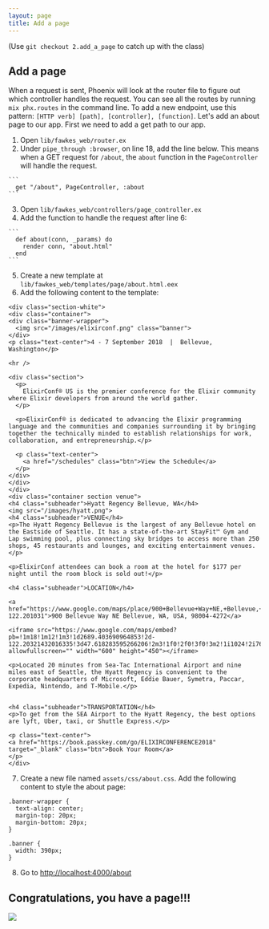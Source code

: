 ```yaml
---
layout: page
title: Add a page
---
```


(Use `git checkout 2.add_a_page` to catch up with the class)

## Add a page
When a request is sent, Phoenix will look at the router file to figure out which controller handles the request. You can see all the routes by running `mix phx.routes` in the command line. To add a new endpoint, use this pattern: `[HTTP verb] [path], [controller], [function]`. Let's add an about page to our app. First we need to add a get path to our app.
  1. Open `lib/fawkes_web/router.ex`
  2. Under `pipe_through :browser`, on line 18, add the line below. This means when a GET request for `/about`, the `about` function in the `PageController` will handle the request.

    ```
      get "/about", PageController, :about
    ```

  3. Open `lib/fawkes_web/controllers/page_controller.ex`
  4. Add the function to handle the request after line 6:

    ```
      def about(conn, _params) do
        render conn, "about.html"
      end
    ```

  5. Create a new template at `lib/fawkes_web/templates/page/about.html.eex`
  6. Add the following content to the template:

  ```
  <div class="section-white">
<div class="container">
  <div class="banner-wrapper">
    <img src="/images/elixirconf.png" class="banner">
  </div>
  <p class="text-center">4 - 7 September 2018  |  Bellevue, Washington</p>

  <hr />

  <div class="section">
    <p>
      ElixirConf® US is the premier conference for the Elixir community where Elixir developers from around the world gather.
    </p>

    <p>ElixirConf® is dedicated to advancing the Elixir programming language and the communities and companies surrounding it by bringing together the technically minded to establish relationships for work, collaboration, and entrepreneurship.</p>

    <p class="text-center">
      <a href="/schedules" class="btn">View the Schedule</a>
    </p>
  </div>
</div>
</div>
<div class="container section venue">
<h4 class="subheader">Hyatt Regency Bellevue, WA</h4>
<img src="/images/hyatt.png">
<h4 class="subheader">VENUE</h4>
<p>The Hyatt Regency Bellevue is the largest of any Bellevue hotel on the Eastside of Seattle. It has a state-of-the-art StayFit™ Gym and Lap swimming pool, plus connecting sky bridges to access more than 250 shops, 45 restaurants and lounges, and exciting entertainment venues.</p>

<p>ElixirConf attendees can book a room at the hotel for $177 per night until the room block is sold out!</p>

<h4 class="subheader">LOCATION</h4>

  <a href="https://www.google.com/maps/place/900+Bellevue+Way+NE,+Bellevue,+WA+98004/@47.6182836,-122.2032197,17z/data=!3m1!4b1!4m5!3m4!1s0x54906c8f16498957:0x985f05ca82fc9bc2!8m2!3d47.61828!4d-122.201031">900 Bellevue Way NE Bellevue, WA, USA, 98004-4272</a>

<iframe src="https://www.google.com/maps/embed?pb=!1m18!1m12!1m3!1d2689.403690964853!2d-122.20321432016335!3d47.618283595266206!2m3!1f0!2f0!3f0!3m2!1i1024!2i768!4f13.1!3m3!1m2!1s0x54906c8f16498957%3A0x83435bd9679eaf7!2sHyatt+Regency+Bellevue+on+Seattle's+Eastside!5e0!3m2!1sen!2sus!4v1491230376954" allowfullscreen="" width="600" height="450"></iframe>

<p>Located 20 minutes from Sea-Tac International Airport and nine miles east of Seattle, the Hyatt Regency is convenient to the corporate headquarters of Microsoft, Eddie Bauer, Symetra, Paccar, Expedia, Nintendo, and T-Mobile.</p>


<h4 class="subheader">TRANSPORTATION</h4>
<p>To get from the SEA Airport to the Hyatt Regency, the best options are lyft, Uber, taxi, or Shuttle Express.</p>

<p class="text-center">
  <a href="https://book.passkey.com/go/ELIXIRCONFERENCE2018" target="_blank" class="btn">Book Your Room</a>
</p>
</div>
  ```

  7. Create a new file named `assets/css/about.css`. Add the following content to style the about page:

  ```
  .banner-wrapper {
    text-align: center;
    margin-top: 20px;
    margin-bottom: 20px;
  }

  .banner {
    width: 390px;
  }
  ```

  8. Go to [http://localhost:4000/about](http://localhost:4000/about)

## Congratulations, you have a page!!!

<img src="http://wac.450f.edgecastcdn.net/80450F/thefw.com/files/2012/10/dancinggif.gif">
